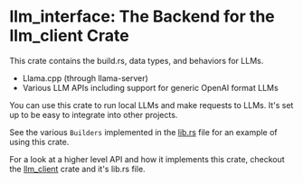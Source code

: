 # llm_interface: The Backend for the llm_client Crate

This crate contains the build.rs, data types, and behaviors for LLMs.

* Llama.cpp (through llama-server) 
* Various LLM APIs including support for generic OpenAI format LLMs

You can use this crate to run local LLMs and make requests to LLMs. It's set up to be easy to integrate into other projects. 

See the various `Builders` implemented in the [lib.rs](https://github.com/ShelbyJenkins/llm_client/llm_interface/src/lib.rs) file for an example of using this crate.

For a look at a higher level API and how it implements this crate, checkout the [llm_client](https://github.com/ShelbyJenkins/llm_client) crate and it's lib.rs file.